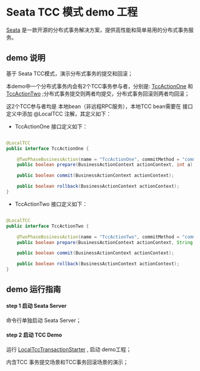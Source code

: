 # Seata TCC 模式 demo 工程

[Seata](https://github.com/seata/seata) 是一款开源的分布式事务解决方案，提供高性能和简单易用的分布式事务服务。

## demo 说明

基于 Seata TCC模式，演示分布式事务的提交和回滚；

本demo中一个分布式事务内会有2个TCC事务参与者，分别是: [TccActionOne](https://github.com/seata/seata-samples/blob/master/tcc/local-tcc-sample/src/main/java/io/seata/samples/tcc/action/TccActionOne.java)
和 [TccActionTwo](https://github.com/seata/seata-samples/blob/master/tcc/local-tcc-sample/src/main/java/io/seata/samples/tcc/action/TccActionTwo.java)
;分布式事务提交则两者均提交，分布式事务回滚则两者均回滚；

这2个TCC参与者均是 本地bean（非远程RPC服务），本地TCC bean需要在 接口定义中添加 @LocalTCC 注解，其定义如下：

- TccActionOne 接口定义如下：

```java

@LocalTCC
public interface TccActionOne {

    @TwoPhaseBusinessAction(name = "TccActionOne", commitMethod = "commit", rollbackMethod = "rollback")
    public boolean prepare(BusinessActionContext actionContext, int a);

    public boolean commit(BusinessActionContext actionContext);

    public boolean rollback(BusinessActionContext actionContext);
}

```

- TccActionTwo 接口定义如下：

```java

@LocalTCC
public interface TccActionTwo {

    @TwoPhaseBusinessAction(name = "TccActionTwo", commitMethod = "commit", rollbackMethod = "rollback")
    public boolean prepare(BusinessActionContext actionContext, String b);

    public boolean commit(BusinessActionContext actionContext);

    public boolean rollback(BusinessActionContext actionContext);
}
```

## demo 运行指南

#### step 1 启动 Seata Server
命令行单独启动 Seata Server；

#### step 2 启动 TCC Demo

运行 [LocalTccTransactionStarter](https://github.com/seata/seata-samples/blob/master/tcc/local-tcc-sample/src/main/java/io/seata/samples/tcc/starter/LocalTccTransactionStarter.java)
, 启动 demo工程；

内含TCC 事务提交场景和TCC事务回滚场景的演示；